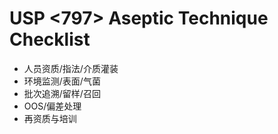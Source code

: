 # USP <797> Aseptic Technique Checklist

- 人员资质/指法/介质灌装
- 环境监测/表面/气菌
- 批次追溯/留样/召回
- OOS/偏差处理
- 再资质与培训
